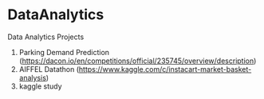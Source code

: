 # DataAnalytics
Data Analytics Projects

1. Parking Demand Prediction (https://dacon.io/en/competitions/official/235745/overview/description)
2. AIFFEL Datathon (https://www.kaggle.com/c/instacart-market-basket-analysis)
3. kaggle study
